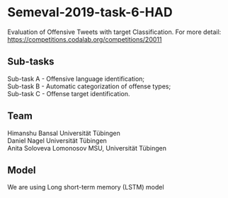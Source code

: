 # Semeval-2019-task-6-HAD
Evaluation of Offensive Tweets with target Classification. For more detail: https://competitions.codalab.org/competitions/20011

## Sub-tasks

Sub-task A - Offensive language identification;  <br/>
Sub-task B - Automatic categorization of offense types; <br/>
Sub-task C - Offense target identification.  <br/>

## Team 
<tr> Himanshu Bansal <tab> Universität Tübingen </tr> <br/>
Daniel Nagel Universität Tübingen <br/>
Anita Soloveva Lomonosov MSU, Universität Tübingen <br/>

## Model

We are using Long short-term memory (LSTM) model


